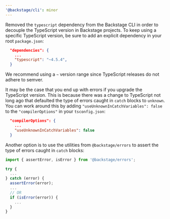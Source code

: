 ```yaml
---
'@backstage/cli': minor
---
```


Removed the `typescript` dependency from the Backstage CLI in order to decouple the TypeScript version in Backstage projects. To keep using a specific TypeScript version, be sure to add an explicit dependency in your root `package.json`:

```json
  "dependencies": {
    ...
    "typescript": "~4.5.4",
  }
```

We recommend using a `~` version range since TypeScript releases do not adhere to semver.

It may be the case that you end up with errors if you upgrade the TypeScript version. This is because there was a change to TypeScript not long ago that defaulted the type of errors caught in `catch` blocks to `unknown`. You can work around this by adding `"useUnknownInCatchVariables": false` to the `"compilerOptions"` in your `tsconfig.json`:

```json
  "compilerOptions": {
    ...
    "useUnknownInCatchVariables": false
  }
```

Another option is to use the utilities from `@backstage/errors` to assert the type of errors caught in `catch` blocks:

```ts
import { assertError, isError } from '@backstage/errors';

try {
  ...
} catch (error) {
  assertError(error);
  ...
  // OR
  if (isError(error)) {
    ...
  }
}
```
